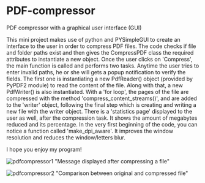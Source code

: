 # PDF-compressor
PDF compressor with a graphical user interface (GUI)

This mini project makes use of python and PYSimpleGUI to create an interface to the user in order to compress PDF files.
The code checks if file and folder paths exist and then gives the CompressPDF class the required attributes to instantiate a new object.
Once the user clicks on 'Compress', the main function is called and performs two tasks.
Anytime the user tries to enter invalid paths, he or she will gets a popup notification to verify the fields.
The first one is instantiating a new PdfReader() object (provided by PyPDF2 module) to read the content of the file.
Along with that, a new PdfWriter() is also instantiated. With a 'for loop', the pages of the file are compressed with the method 'compress_content_streams()',
and are added to the 'writer' object, following the final step which is creating and writing a new file with the writer object.
There is a 'statistics page' displayed to the user as well, after the compression task. It shows the amount of megabytes reduced and its percentage.
In the very first beginning of the code, you can notice a function called 'make_dpi_aware'. It improves the window resolution and reduces the window/letters blur.

I hope you enjoy my program!

![pdfcompressor1](https://github.com/fabioweck/PDF-compressor/assets/115494238/4ffdeb89-e200-43e8-b402-0cf3f48cec6e)
"Message displayed after compressing a file"


![pdfcompressor2](https://github.com/fabioweck/PDF-compressor/assets/115494238/2b653ec1-9249-4f13-9be9-4df4f598a2d3)
"Comparison between original and compressed file"
